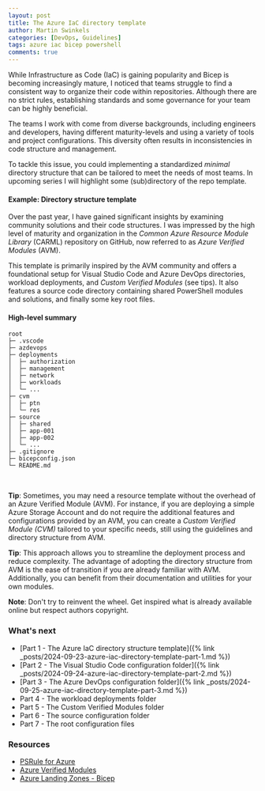 ```yaml
---
layout: post
title: The Azure IaC directory template
author: Martin Swinkels
categories: [DevOps, Guidelines]
tags: azure iac bicep powershell
comments: true
---
```


While Infrastructure as Code (IaC) is gaining popularity and Bicep is becoming increasingly mature, I noticed that teams struggle to find a consistent way to organize their code within repositories. Although there are no strict rules, establishing standards and some governance for your team can be highly beneficial.

The teams I work with come from diverse backgrounds, including engineers and developers, having different maturity-levels and using a variety of tools and project configurations. This diversity often results in inconsistencies in code structure and management.

To tackle this issue, you could implementing a standardized _minimal_ directory structure that can be tailored to meet the needs of most teams. In upcoming series I will highlight some (sub)directory of the repo template.

#### Example: Directory structure template

Over the past year, I have gained significant insights by examining community solutions and their code structures. I was impressed by the high level of maturity and organization in the _Common Azure Resource Module Library_ (CARML) repository on GitHub, now referred to as _Azure Verified Modules_ (AVM).

This template is primarily inspired by the AVM community and offers a foundational setup for Visual Studio Code and Azure DevOps directories, workload deployments, and _Custom Verified Modules_ (see tips). It also features a source code directory containing shared PowerShell modules and solutions, and finally some key root files.

#### High-level summary

```pre
root
├─ .vscode
├─ azdevops
├─ deployments
│  ├─ authorization
│  ├─ management
│  ├─ network
│  ├─ workloads
│  └─ ...
├─ cvm
│  ├─ ptn
│  └─ res
├─ source
│  ├─ shared
│  ├─ app-001
│  ├─ app-002
│  └─ ...
├─ .gitignore
├─ bicepconfig.json
└─ README.md
```

<br>

<div class="tip">
    <p><strong>Tip</strong>: Sometimes, you may need a resource template without the overhead of an Azure Verified Module (AVM). For instance, if you are deploying a simple Azure Storage Account and do not require the additional features and configurations provided by an AVM, you can create a <i>Custom Verified Module (CVM)</i> tailored to your specific needs, still using the guidelines and directory structure from AVM.</p>
</div>

<div class="tip">
    <p><strong>Tip</strong>: This approach allows you to streamline the deployment process and reduce complexity. The advantage of adopting the directory structure from AVM is the ease of transition if you are already familiar with AVM. Additionally, you can benefit from their documentation and utilities for your own modules.</p>
</div>

<div class="note">
    <p><strong>Note</strong>: Don't try to reinvent the wheel. Get inspired what is already available online but respect authors copyright.</p>
</div>

### What's next

- [Part 1 - The Azure IaC directory structure template]({% link _posts/2024-09-23-azure-iac-directory-template-part-1.md %})
- [Part 2 - The Visual Studio Code configuration folder]({% link _posts/2024-09-24-azure-iac-directory-template-part-2.md %})
- [Part 3 - The Azure DevOps configuration folder]({% link _posts/2024-09-25-azure-iac-directory-template-part-3.md %})
- Part 4 - The workload deployments folder
- Part 5 - The Custom Verified Modules folder
- Part 6 - The source configuration folder
- Part 7 - The root configuration files

<!-- omit from toc -->
### Resources

- <a href="https://azure.github.io/PSRule.Rules.Azure" target="_blanc">PSRule for Azure</a>
- <a href="https://azure.github.io/Azure-Verified-Modules/" target="_blanc">Azure Verified Modules</a>
- <a href="https://github.com/Azure/ALZ-Bicep" target="_blanc">Azure Landing Zones - Bicep</a>
